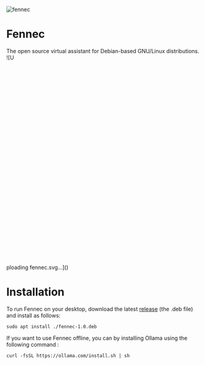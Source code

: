 ![fennec](https://github.com/user-attachments/assets/17044301-f4b5-4f99-b5bf-52d3656b40e1)
# Fennec
The open source virtual assistant for Debian-based GNU/Linux distributions.
![U<?xml version="1.0" standalone="no"?>
<!DOCTYPE svg PUBLIC "-//W3C//DTD SVG 20010904//EN"
 "http://www.w3.org/TR/2001/REC-SVG-20010904/DTD/svg10.dtd">
<svg version="1.0" xmlns="http://www.w3.org/2000/svg"
 width="512pt" height="512pt" viewBox="0 0 512.000000 512.000000"
 preserveAspectRatio="xMidYMid meet">

<g transform="translate(0.000000,512) scale(0.100000,-0.100000)"
fill="#000000" stroke="none">
<path d="M116 5012 c-3 -5 -10 -46 -15 -93 -82 -677 12 -1532 232 -2109 110
-288 145 -343 278 -440 151 -110 275 -246 349 -382 31 -59 90 -196 90 -212 0
-2 -15 -7 -34 -10 -65 -12 -173 -75 -220 -127 -26 -28 -46 -55 -46 -60 0 -4
19 -2 41 6 81 29 225 16 278 -24 23 -18 23 -18 -43 -25 -76 -8 -181 -38 -247
-71 -55 -28 -144 -98 -158 -124 -9 -17 -5 -16 57 6 91 34 249 43 342 19 65
-17 188 -70 225 -99 17 -13 10 -14 -71 -10 -97 6 -157 -3 -250 -38 l-59 -22
75 -19 c142 -35 238 -91 403 -237 184 -162 380 -283 593 -365 l89 -34 20 -59
c84 -240 276 -383 515 -383 233 0 444 153 516 374 9 28 21 56 28 62 6 6 45 23
86 39 214 80 407 198 575 353 154 142 256 205 396 245 l81 24 -54 21 c-83 34
-155 45 -251 39 l-88 -5 37 25 c58 40 154 80 222 93 94 19 252 8 334 -22 61
-23 66 -24 57 -7 -16 32 -110 100 -178 131 -76 35 -199 68 -253 68 -21 0 -38
4 -38 9 0 5 24 19 53 32 42 19 68 24 137 23 54 -1 99 -7 123 -17 20 -9 37 -12
37 -7 0 5 -26 36 -57 68 -59 60 -138 105 -210 120 -46 10 -46 21 -2 129 73
174 169 292 365 450 81 65 156 129 166 144 29 38 134 296 188 460 144 435 212
897 214 1454 0 283 -16 560 -35 598 -13 23 -47 22 -193 -8 -508 -102 -973
-333 -1346 -667 -311 -278 -516 -642 -587 -1045 -9 -51 -21 -93 -26 -93 -17 0
-93 58 -134 103 -49 53 -101 152 -132 252 -13 39 -25 77 -28 85 -2 8 -13 -17
-23 -57 -25 -95 -77 -206 -127 -269 -35 -43 -149 -133 -157 -122 -1 1 -13 57
-25 123 -67 350 -229 656 -497 935 -347 361 -927 665 -1448 760 -119 22 -162
25 -170 12z m326 -208 c638 -181 1165 -558 1393 -995 135 -261 182 -581 112
-778 -41 -116 -95 -160 -169 -141 -47 13 -69 26 -150 87 -56 43 -155 149 -146
158 2 3 44 -13 93 -35 49 -21 91 -38 92 -36 5 5 -47 173 -76 244 -16 40 -27
72 -25 72 3 0 40 -18 84 -40 44 -22 80 -35 80 -30 0 25 -104 241 -161 335
-253 421 -648 784 -1094 1007 -107 54 -112 55 -108 16 20 -166 72 -434 118
-603 13 -49 53 -205 89 -345 59 -232 118 -435 145 -500 8 -19 9 -6 5 55 -3 44
-7 96 -10 115 -8 48 -3 40 48 -80 52 -124 106 -218 186 -327 62 -83 218 -247
312 -327 l55 -47 -25 -19 c-41 -32 -131 -62 -192 -63 -32 -1 -58 -3 -58 -3 0
-1 20 -40 45 -87 53 -99 95 -250 95 -341 l0 -61 -29 50 c-44 77 -190 216 -356
340 -220 165 -206 149 -274 329 -202 538 -313 1263 -282 1849 7 119 14 224 17
232 7 17 28 14 186 -31z m4431 -14 c15 -139 19 -455 8 -628 -30 -482 -112
-910 -249 -1312 -58 -170 -89 -241 -120 -273 -15 -17 -97 -82 -182 -146 -193
-145 -290 -235 -352 -330 l-48 -74 0 39 c0 116 48 284 110 387 22 36 40 68 40
70 0 2 -33 7 -72 9 -53 4 -88 13 -128 33 -87 44 -87 40 -6 110 232 202 396
424 503 680 l33 80 -5 -110 -5 -110 40 118 c22 65 85 292 140 505 131 513 200
862 170 862 -20 0 -215 -102 -325 -170 -372 -231 -691 -552 -885 -891 -62
-107 -156 -316 -147 -325 3 -3 37 11 77 31 40 20 74 34 76 32 2 -2 -7 -33 -20
-68 -27 -73 -77 -249 -70 -249 3 0 30 13 62 29 31 16 74 36 95 44 36 16 37 16
26 -4 -20 -39 -134 -147 -198 -188 -136 -88 -194 -74 -256 61 -60 131 -66 261
-24 470 51 255 163 464 359 671 260 274 599 478 1040 627 74 25 265 75 301 79
3 1 9 -26 12 -59z m-3151 -2850 c213 -36 325 -87 434 -195 152 -150 192 -336
138 -637 -9 -49 -19 -88 -23 -88 -3 0 -15 14 -26 31 -27 40 -103 96 -157 114
-24 8 -90 21 -147 30 -116 17 -188 45 -267 105 -120 91 -228 309 -269 547 -8
47 -15 92 -15 99 0 22 194 18 332 -6z m2008 11 c0 -6 -9 -58 -20 -116 -40
-202 -115 -376 -207 -476 -97 -104 -190 -149 -354 -169 -124 -15 -195 -47
-259 -117 -27 -29 -51 -50 -53 -46 -18 32 -32 170 -32 308 1 144 3 166 24 220
89 225 287 352 616 398 63 9 285 7 285 -2z m-1060 -1232 c168 -38 259 -176
201 -304 -67 -149 -298 -213 -481 -134 -83 36 -160 135 -160 206 0 176 207
284 440 232z"/>
<path d="M1583 1724 c6 -132 25 -203 78 -286 95 -148 248 -190 342 -93 l33 34
61 -62 c33 -34 70 -75 81 -91 26 -34 26 -35 7 51 -35 167 -92 286 -181 383
-96 103 -218 164 -356 177 l-71 6 6 -119z"/>
<path d="M3386 1824 c-164 -40 -289 -143 -368 -304 -44 -88 -77 -190 -93 -285
l-7 -39 45 59 c25 33 61 75 80 93 l34 33 39 -39 c121 -122 326 -7 396 222 16
52 22 98 22 171 l1 100 -45 2 c-25 1 -72 -5 -104 -13z"/>
<path d="M2420 607 c-38 -19 -54 -60 -40 -103 28 -85 119 -142 204 -130 144
22 216 211 91 242 -13 3 -46 1 -72 -5 -34 -8 -58 -8 -83 -1 -46 13 -70 12
-100 -3z"/>
</g>
</svg>
ploading fennec.svg…]()


# Installation
To run Fennec on your desktop, download the latest [release](https://github.com/Med-Marz/Fennec/releases/tag/fennec-v1.0.0) (the .deb file) and install as follows:
```
sudo apt install ./fennec-1.0.deb
```

If you want to use Fennec offline, you can by installing Ollama using the following command :
```
curl -fsSL https://ollama.com/install.sh | sh
```
